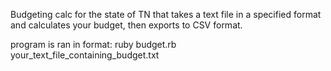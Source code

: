 Budgeting calc for the state of TN that takes a text file in a specified format and calculates
your budget, then exports to CSV format. 

program is ran in format: ruby budget.rb your_text_file_containing_budget.txt
